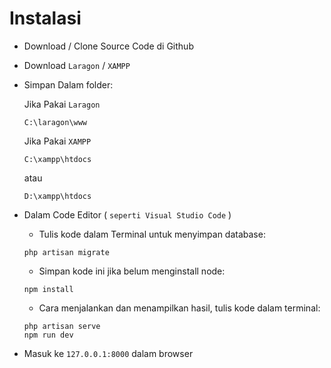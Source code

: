 # Instalasi
- Download / Clone Source Code di Github
- Download `Laragon` / `XAMPP`
- Simpan Dalam folder:

  Jika Pakai `Laragon`
  ```
  C:\laragon\www
  ```
  
  Jika Pakai `XAMPP`
  ```
  C:\xampp\htdocs
  ```
  atau
  
  ```
  D:\xampp\htdocs
  ```

- Dalam Code Editor ( `seperti Visual Studio Code` )
  - Tulis kode dalam Terminal untuk menyimpan database:


  ```
  php artisan migrate
  ```

  - Simpan kode ini jika belum menginstall node:


  ```
  npm install
  ```

  - Cara menjalankan dan menampilkan hasil, tulis kode dalam terminal:


  ```
  php artisan serve
  npm run dev
  ```

- Masuk ke `127.0.0.1:8000` dalam browser

